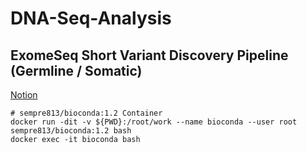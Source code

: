 # DNA-Seq-Analysis

## **ExomeSeq Short Variant Discovery Pipeline (Germline / Somatic)**

[Notion](https://jinoolee.notion.site/Germline-Somatic-Short-Variant-Discovery-WES-Pipeline-3e0a1607d50a49a6b2ac697b6fefbf79)

```
# sempre813/bioconda:1.2 Container 
docker run -dit -v ${PWD}:/root/work --name bioconda --user root sempre813/bioconda:1.2 bash
docker exec -it bioconda bash
```
